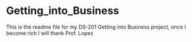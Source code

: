 # Getting_into_Business

This is the readme file for my DS-201 Getting into Business project, once I become rich I will thank Prof. Lopez